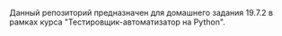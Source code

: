 Данный репозиторий предназначен для домашнего задания 19.7.2 в рамках курса "Тестировщик-автоматизатор на Python".
